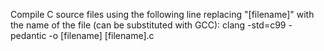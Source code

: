 Compile C source files using the following line replacing "[filename]" with the name of the file (can be substituted with GCC):
clang -std=c99 -pedantic -o [filename] [filename].c
